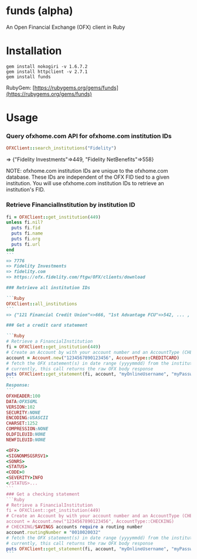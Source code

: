 # funds (alpha)

An Open Financial Exchange (OFX) client in Ruby

# Installation

`gem install nokogiri -v 1.6.7.2`  
`gem install httpclient -v 2.7.1`  
`gem install funds`

RubyGem: [https://rubygems.org/gems/funds](https://rubygems.org/gems/funds)

# Usage

### Query ofxhome.com API for ofxhome.com institution IDs

```Ruby
OFXClient::search_institutions("Fidelity")
```
=> {"Fidelity Investments"=>449, "Fidelity NetBenefits"=>558}

NOTE: ofxhome.com institution IDs are unique to the ofxhome.com database. These IDs are independent of the OFX FID tied to a given institution. You will use ofxhome.com institution IDs to retrieve an institution's FID.

### Retrieve FinancialInstitution by institution ID

````Ruby
fi = OFXClient::get_institution(449)
unless fi.nil?
  puts fi.fid
  puts fi.name
  puts fi.org
  puts fi.url
end
```
=> 7776  
=> Fidelity Investments  
=> fidelity.com  
=> https://ofx.fidelity.com/ftgw/OFX/clients/download

### Retrieve all institution IDs

```Ruby
OFXClient::all_institutions
```
=> {"121 Financial Credit Union"=>666, "1st Advantage FCU"=>542, ... , "Zions Bank"=>630, "zWachovia"=>452}

### Get a credit card statement

```Ruby
# Retrieve a FinancialInstitution
fi = OFXClient::get_institution(449)
# Create an Account by with your account number and an AccountType (CHECKING, SAVINGS, MONEYMRKT, CREDITCARD)
account = Account.new("1234567890123456", AccountType::CREDITCARD)
# fetch the OFX statement(s) in date range (yyyymmdd) from the institution
# currently, this call returns the raw OFX body response
puts OFXClient::get_statement(fi, account, "myOnlineUsername", "myPassword", "20151201", "20160115")
```
Response:
```
OFXHEADER:100
DATA:OFXSGML
VERSION:102
SECURITY:NONE
ENCODING:USASCII
CHARSET:1252
COMPRESSION:NONE
OLDFILEUID:NONE
NEWFILEUID:NONE

<OFX>
<SIGNONMSGSRSV1>
<SONRS>
<STATUS>
<CODE>0
<SEVERITY>INFO
</STATUS>...
```
### Get a checking statement
```Ruby
# Retrieve a FinancialInstitution
fi = OFXClient::get_institution(449)
# Create an Account by with your account number and an AccountType (CHECKING, SAVINGS, MONEYMRKT, CREDITCARD)
account = Account.new("1234567890123456", AccountType::CHECKING)
# CHECKING/SAVINGS accounts require a routing number
account.routingNumber = "0010020032"
# fetch the OFX statement(s) in date range (yyyymmdd) from the institution
# currently, this call returns the raw OFX body response
puts OFXClient::get_statement(fi, account, "myOnlineUsername", "myPassword", "20151201", "20160115")
```
